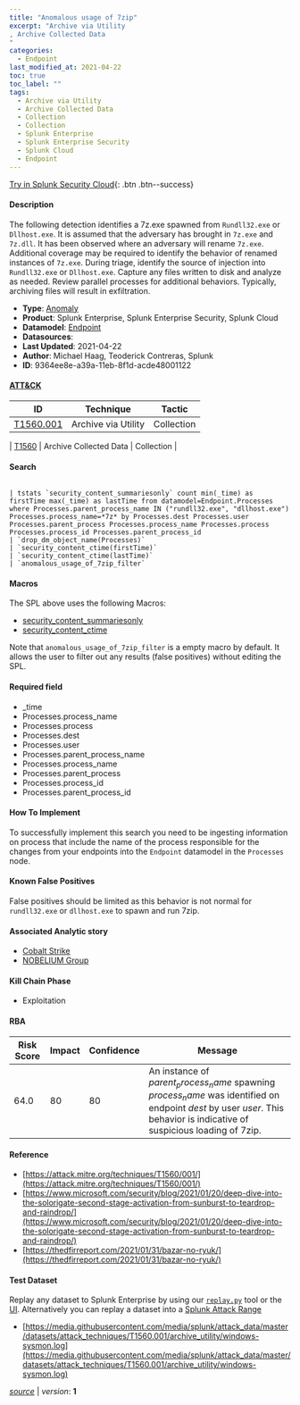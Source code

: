 ```yaml
---
title: "Anomalous usage of 7zip"
excerpt: "Archive via Utility
, Archive Collected Data
"
categories:
  - Endpoint
last_modified_at: 2021-04-22
toc: true
toc_label: ""
tags:
  - Archive via Utility
  - Archive Collected Data
  - Collection
  - Collection
  - Splunk Enterprise
  - Splunk Enterprise Security
  - Splunk Cloud
  - Endpoint
---
```




[Try in Splunk Security Cloud](https://www.splunk.com/en_us/cyber-security.html){: .btn .btn--success}

#### Description

The following detection identifies a 7z.exe spawned from `Rundll32.exe` or `Dllhost.exe`. It is assumed that the adversary has brought in `7z.exe` and `7z.dll`. It has been observed where an adversary will rename `7z.exe`. Additional coverage may be required to identify the behavior of renamed instances of `7z.exe`. During triage, identify the source of injection into `Rundll32.exe` or `Dllhost.exe`. Capture any files written to disk and analyze as needed. Review parallel processes for additional behaviors. Typically, archiving files will result in exfiltration.

- **Type**: [Anomaly](https://github.com/splunk/security_content/wiki/object-Analytic-Types)
- **Product**: Splunk Enterprise, Splunk Enterprise Security, Splunk Cloud
- **Datamodel**: [Endpoint](https://docs.splunk.com/Documentation/CIM/latest/User/Endpoint)
- **Datasources**: 
- **Last Updated**: 2021-04-22
- **Author**: Michael Haag, Teoderick Contreras, Splunk
- **ID**: 9364ee8e-a39a-11eb-8f1d-acde48001122


#### [ATT&CK](https://attack.mitre.org/)

| ID             | Technique        |  Tactic             |
| -------------- | ---------------- |-------------------- |
| [T1560.001](https://attack.mitre.org/techniques/T1560/001/) | Archive via Utility | Collection |

| [T1560](https://attack.mitre.org/techniques/T1560/) | Archive Collected Data | Collection |

#### Search

```

| tstats `security_content_summariesonly` count min(_time) as firstTime max(_time) as lastTime from datamodel=Endpoint.Processes where Processes.parent_process_name IN ("rundll32.exe", "dllhost.exe") Processes.process_name=*7z* by Processes.dest Processes.user Processes.parent_process Processes.process_name Processes.process Processes.process_id Processes.parent_process_id 
| `drop_dm_object_name(Processes)` 
| `security_content_ctime(firstTime)` 
| `security_content_ctime(lastTime)`
| `anomalous_usage_of_7zip_filter`
```

#### Macros
The SPL above uses the following Macros:
* [security_content_summariesonly](https://github.com/splunk/security_content/blob/develop/macros/security_content_summariesonly.yml)
* [security_content_ctime](https://github.com/splunk/security_content/blob/develop/macros/security_content_ctime.yml)

Note that `anomalous_usage_of_7zip_filter` is a empty macro by default. It allows the user to filter out any results (false positives) without editing the SPL.

#### Required field
* _time
* Processes.process_name
* Processes.process
* Processes.dest
* Processes.user
* Processes.parent_process_name
* Processes.process_name
* Processes.parent_process
* Processes.process_id
* Processes.parent_process_id


#### How To Implement
To successfully implement this search you need to be ingesting information on process that include the name of the process responsible for the changes from your endpoints into the `Endpoint` datamodel in the `Processes` node.

#### Known False Positives
False positives should be limited as this behavior is not normal for `rundll32.exe` or `dllhost.exe` to spawn and run 7zip.

#### Associated Analytic story
* [Cobalt Strike](/stories/cobalt_strike)
* [NOBELIUM Group](/stories/nobelium_group)


#### Kill Chain Phase
* Exploitation



#### RBA

| Risk Score  | Impact      | Confidence   | Message      |
| ----------- | ----------- |--------------|--------------|
| 64.0 | 80 | 80 | An instance of $parent_process_name$ spawning $process_name$ was identified on endpoint $dest$ by user $user$. This behavior is indicative of suspicious loading of 7zip. |




#### Reference

* [https://attack.mitre.org/techniques/T1560/001/](https://attack.mitre.org/techniques/T1560/001/)
* [https://www.microsoft.com/security/blog/2021/01/20/deep-dive-into-the-solorigate-second-stage-activation-from-sunburst-to-teardrop-and-raindrop/](https://www.microsoft.com/security/blog/2021/01/20/deep-dive-into-the-solorigate-second-stage-activation-from-sunburst-to-teardrop-and-raindrop/)
* [https://thedfirreport.com/2021/01/31/bazar-no-ryuk/](https://thedfirreport.com/2021/01/31/bazar-no-ryuk/)



#### Test Dataset
Replay any dataset to Splunk Enterprise by using our [`replay.py`](https://github.com/splunk/attack_data#using-replaypy) tool or the [UI](https://github.com/splunk/attack_data#using-ui).
Alternatively you can replay a dataset into a [Splunk Attack Range](https://github.com/splunk/attack_range#replay-dumps-into-attack-range-splunk-server)


* [https://media.githubusercontent.com/media/splunk/attack_data/master/datasets/attack_techniques/T1560.001/archive_utility/windows-sysmon.log](https://media.githubusercontent.com/media/splunk/attack_data/master/datasets/attack_techniques/T1560.001/archive_utility/windows-sysmon.log)



[*source*](https://github.com/splunk/security_content/tree/develop/detections/endpoint/anomalous_usage_of_7zip.yml) \| *version*: **1**